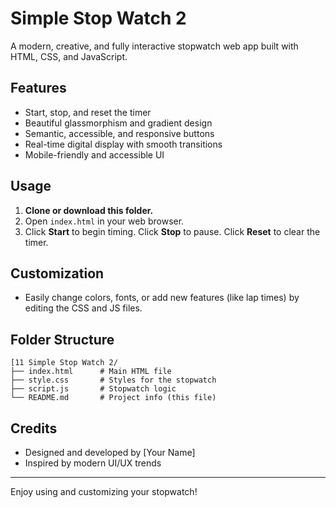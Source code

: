 # Simple Stop Watch 2

A modern, creative, and fully interactive stopwatch web app built with HTML, CSS, and JavaScript.

## Features

- Start, stop, and reset the timer
- Beautiful glassmorphism and gradient design
- Semantic, accessible, and responsive buttons
- Real-time digital display with smooth transitions
- Mobile-friendly and accessible UI

## Usage

1. **Clone or download this folder.**
2. Open `index.html` in your web browser.
3. Click **Start** to begin timing. Click **Stop** to pause. Click **Reset** to clear the timer.

## Customization

- Easily change colors, fonts, or add new features (like lap times) by editing the CSS and JS files.

## Folder Structure

```
[11 Simple Stop Watch 2/
├── index.html      # Main HTML file
├── style.css       # Styles for the stopwatch
├── script.js       # Stopwatch logic
└── README.md       # Project info (this file)
```

## Credits

- Designed and developed by [Your Name]
- Inspired by modern UI/UX trends

---

Enjoy using and customizing your stopwatch!
